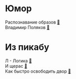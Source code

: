 # Юмор

Распознавание образов [&#128279;](https://habrahabr.ru/post/325400/)</br>
Владимир Поляков [&#128279;](https://stihi.ru/avtor/bazzlan)</br>

# Из пикабу
Л - Логика [&#128279;](https://pikabu.ru/story/l__logika_8317928)</br>
И щерас [&#128279;](https://pikabu.ru/story/i_shcheras_8171036)</br>
Как быстро освободить двор⁠⁠ [&#128279;](https://pikabu.ru/story/kak_byistro_osvobodit_dvor_8170927)</br>

